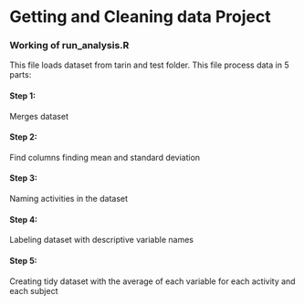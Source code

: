 # Getting and Cleaning data Project

### Working of run_analysis.R

This file loads dataset from tarin and test folder.
This file process data in 5 parts:

#### Step 1:
Merges dataset

#### Step 2:
Find columns finding mean and standard deviation

#### Step 3:
Naming activities in the dataset

#### Step 4:
Labeling dataset with descriptive variable names

#### Step 5:
Creating tidy dataset with the average of each variable for each activity and each subject
